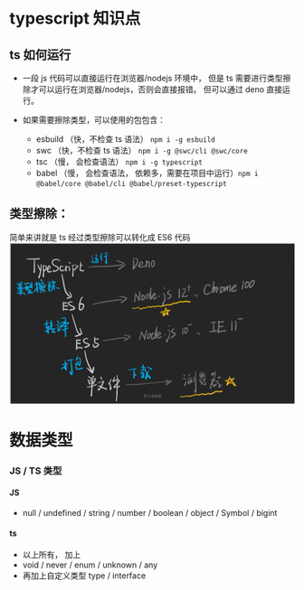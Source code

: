 # typescript 知识点

## ts 如何运行

- 一段 js 代码可以直接运行在浏览器/nodejs 环境中， 但是 ts 需要进行类型擦除才可以运行在浏览器/nodejs，否则会直接报错。 但可以通过 deno 直接运行。
- 如果需要擦除类型，可以使用的包包含：

  - esbuild （快，不检查 ts 语法） `npm i -g esbuild`
  - swc （快，不检查 ts 语法） `npm i -g @swc/cli @swc/core`
  - tsc （慢， 会检查语法） `npm i -g typescript`
  - babel （慢， 会检查语法， 依赖多，需要在项目中运行）`npm i @babel/core @babel/cli @babel/preset-typescript`

## 类型擦除：

简单来讲就是 ts 经过类型擦除可以转化成 ES6 代码
![ts compile](./1.png)

# 数据类型

### JS / TS 类型

#### JS

- null / undefined / string / number / boolean / object / Symbol / bigint

#### ts

- 以上所有， 加上
- void / never / enum / unknown / any
- 再加上自定义类型 type / interface
